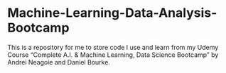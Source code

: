 # Machine-Learning-Data-Analysis-Bootcamp

This is a repository for me to store code I use and learn from my Udemy Course “Complete A.I. & Machine Learning, Data Science Bootcamp” by Andrei Neagoie and Daniel Bourke.